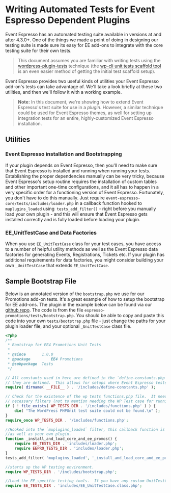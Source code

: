 # Writing Automated Tests for Event Espresso Dependent Plugins

Event Espresso has an automated testing suite available in versions at and after 4.3.0+.   One of the things we made a point of doing in designing our testing suite is made sure its easy for EE add-ons to integrate with the core testing suite for their own tests.

> This document assumes you are familiar with writing tests using the [wordpress-plugin-tests](https://github.com/benbalter/wordpress-plugin-tests) technique (the [wp-cli unit tests scaffold tool](http://wp-cli.org/blog/plugin-unit-tests.html) is an even easier method of getting the initial test scaffold setup).

Event Espresso provides two useful kinds of utilities your Event Espresso add-on's tests can take advantage of.  We'll take a look briefly at these two utilities, and then we'll follow it with a working example.

> **Note:** In this document, we're showing how to extend Event Espresso's test suite for use in a *plugin*.  However, a similar technique could be used for Event Espresso themes, as well for setting up integration tests for an entire, highly-customized Event Espresso installation.

## Utilities

### Event Espresso installation and Bootstrapping

If your plugin depends on Event Espresso, then you'll need to make sure that Event Espresso is installed and running when running your tests.  Establishing the proper dependencies manually can be very tricky, because Event Espresso's setup routine requires the installation of custom tables and other important one-time configurations, and it all has to happen in a very specific order for a functioning version of Event Espresso.  Fortunately, you don't have to do this manually.  Just require `event-espresso-core/tests/includes/loader.php` in a callback function hooked to `muplugins_loaded` using` tests_add_filter()` - right before you manually load your own plugin - and this will ensure that Event Espresso gets installed correctly and is fully loaded before loading your plugin.

### EE_UnitTestCase and Data Factories

When you use `EE_UnitTestCase` class for your test cases, you have access to a number of helpful utility methods as well as the Event Espresso data factories for generating Events, Registrations, Tickets etc.  If your plugin has additional requirements for data factories, you might consider building your own `_UnitTestCase` that extends `EE_UnitTestCase`.

## Sample Bootstrap File

Below is an annotated version of the `bootstrap.php` we use for our Promotions add-on tests.  It's a great example of how to setup the bootstrap for EE add-ons.  The plugin in the example below can be found via our [github repo](https://github.com/eventespresso/event-espresso-core/tree/master/tests).  The code is from the file `espresso-promotions/tests/bootstrap.php`.  You should be able to copy and paste this code into your own `tests/bootstrap.php` file - just change the paths for your plugin loader file, and your optional `_UnitTestCase` class file.

```php
<?php
/**
 * Bootstrap for EE4 Promotions Unit Tests
 *
 * @since 		1.0.0
 * @package 		EE4 Promotions
 * @subpackage 	Tests
 */

// All constants used in here are defined in the `define-constants.php` file.  You can open up this file to see how
// they are defined.  This allows for setups where Event Espresso tests may be installed in a non-standard location.
require( dirname( __FILE__ ) . '/includes/define-constants.php' );

// Check for the existence of the wp tests functions.php file.  It needs to be defined really early because of the
// necessary filters (not to mention needing the WP Test case for running!~
if ( ! file_exists( WP_TESTS_DIR . '/includes/functions.php' ) ) {
	die( "The WordPress PHPUnit test suite could not be found.\n" );
}
require_once WP_TESTS_DIR . '/includes/functions.php';

//Hooked into the `muplugins_loaded` filter, this callback function is responsible for bootstrapping Event Espresso
//as well as your own plugin.
function _install_and_load_core_and_ee_promos() {
	require EE_TESTS_DIR . 'includes/loader.php';
	require EEPRO_TESTS_DIR . 'includes/loader.php';
}
tests_add_filter( 'muplugins_loaded', '_install_and_load_core_and_ee_promos' );

//starts up the WP testing environment.
require WP_TESTS_DIR . '/includes/bootstrap.php';

//Load the EE_specific testing tools.  If you have any custom UnitTestCase class for your addon, this is where you'd require it so its available when your testcases are loaded.
require EE_TESTS_DIR . 'includes/EE_UnitTestCase.class.php';
```
